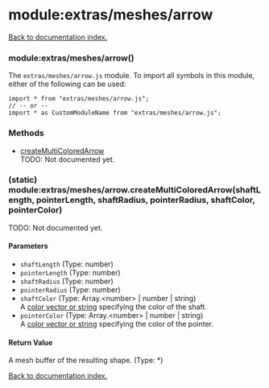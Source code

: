 # module:extras/meshes/arrow

[Back to documentation index.](index.md)

<a name='extras_meshes_arrow'></a>
### module:extras/meshes/arrow()

The <code>extras/meshes/arrow.js</code> module.
To import all symbols in this module, either of the following can be used:

    import * from "extras/meshes/arrow.js";
    // -- or --
    import * as CustomModuleName from "extras/meshes/arrow.js";

### Methods

* [createMultiColoredArrow](#extras_meshes_arrow.createMultiColoredArrow)<br>TODO: Not documented yet.

<a name='extras_meshes_arrow.createMultiColoredArrow'></a>
### (static) module:extras/meshes/arrow.createMultiColoredArrow(shaftLength, pointerLength, shaftRadius, pointerRadius, shaftColor, pointerColor)

TODO: Not documented yet.

#### Parameters

* `shaftLength` (Type: number)
* `pointerLength` (Type: number)
* `shaftRadius` (Type: number)
* `pointerRadius` (Type: number)
* `shaftColor` (Type: Array.&lt;number> | number | string)<br>A <a href="toGLColor.md">color vector or string</a> specifying the color of the shaft.
* `pointerColor` (Type: Array.&lt;number> | number | string)<br>A <a href="toGLColor.md">color vector or string</a> specifying the color of the pointer.

#### Return Value

A mesh buffer of the resulting shape. (Type: *)

[Back to documentation index.](index.md)

